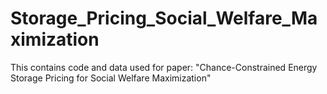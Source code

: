 # Storage_Pricing_Social_Welfare_Maximization
This contains code and data used for paper: "Chance-Constrained Energy Storage Pricing for Social Welfare Maximization"
